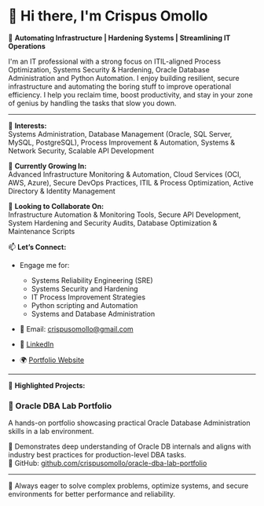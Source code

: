 # 👋 Hi there, I'm Crispus Omollo

🔧 **Automating Infrastructure | Hardening Systems | Streamlining IT Operations**

I'm an IT professional with a strong focus on ITIL-aligned Process Optimization, Systems Security & Hardening, Oracle Database Administration and Python Automation. I enjoy building resilient, secure infrastructure and automating the boring stuff to improve operational efficiency. I help you reclaim time, boost productivity, and stay in your zone of genius by handling the tasks that slow you down.

---

👀 **Interests:**  
Systems Administration, Database Management (Oracle, SQL Server, MySQL, PostgreSQL), Process Improvement & Automation, Systems & Network Security, Scalable API Development  

🌱 **Currently Growing In:**  
Advanced Infrastructure Monitoring & Automation, Cloud Services (OCI, AWS, Azure), Secure DevOps Practices, ITIL & Process Optimization, Active Directory & Identity Management  

💼 **Looking to Collaborate On:**  
Infrastructure Automation & Monitoring Tools, Secure API Development, System Hardening and Security Audits, Database Optimization & Maintenance Scripts  

📫 **Let’s Connect:**  
- Engage me for:  
  - Systems Reliability Engineering (SRE)  
  - Systems Security and Hardening    
  - IT Process Improvement Strategies
  - Python scripting and Automation
  - Systems and Database Administration 
 
- 📧 Email: crispusomollo@gmail.com  
- 🔗 [LinkedIn](https://www.linkedin.com/in/crispusomollo)
- 🌍 [Portfolio Website](https://yourportfolio.com)

---

🌟 **Highlighted Projects:**  

### 🧪 Oracle DBA Lab Portfolio  
A hands-on portfolio showcasing practical Oracle Database Administration skills in a lab environment.

📌 Demonstrates deep understanding of Oracle DB internals and aligns with industry best practices for production-level DBA tasks.  
🔗 GitHub: [github.com/crispusomollo/oracle-dba-lab-portfolio](https://github.com/crispusomollo/oracle-dba-lab-portfolio)

---

🚀 Always eager to solve complex problems, optimize systems, and secure environments for better performance and reliability.

<!---
crispusomollo/crispusomollo is a ✨ special ✨ repository because its `README.md` (this file) appears on your GitHub profile.
You can click the Preview link to take a look at your changes.
--->
